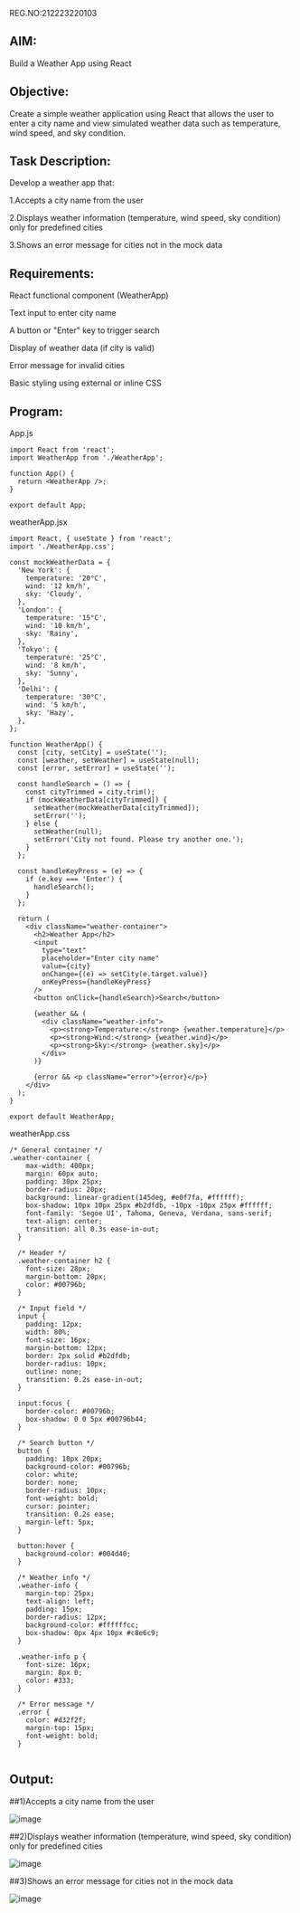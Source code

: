REG.NO:212223220103
## AIM:
Build a Weather App using React
## Objective:
Create a simple weather application using React that allows the user to enter a city name and view simulated weather data such as temperature, wind speed, and sky condition.
## Task Description:
Develop a weather app that:

1.Accepts a city name from the user

2.Displays weather information (temperature, wind speed, sky condition) only for predefined cities

3.Shows an error message for cities not in the mock data
## Requirements:
React functional component (WeatherApp)

Text input to enter city name

A button or "Enter" key to trigger search

Display of weather data (if city is valid)

Error message for invalid cities

Basic styling using external or inline CSS
## Program:
App.js
```
import React from 'react';
import WeatherApp from './WeatherApp';

function App() {
  return <WeatherApp />;
}

export default App;

```
weatherApp.jsx
```
import React, { useState } from 'react';
import './WeatherApp.css';

const mockWeatherData = {
  'New York': {
    temperature: '20°C',
    wind: '12 km/h',
    sky: 'Cloudy',
  },
  'London': {
    temperature: '15°C',
    wind: '10 km/h',
    sky: 'Rainy',
  },
  'Tokyo': {
    temperature: '25°C',
    wind: '8 km/h',
    sky: 'Sunny',
  },
  'Delhi': {
    temperature: '30°C',
    wind: '5 km/h',
    sky: 'Hazy',
  },
};

function WeatherApp() {
  const [city, setCity] = useState('');
  const [weather, setWeather] = useState(null);
  const [error, setError] = useState('');

  const handleSearch = () => {
    const cityTrimmed = city.trim();
    if (mockWeatherData[cityTrimmed]) {
      setWeather(mockWeatherData[cityTrimmed]);
      setError('');
    } else {
      setWeather(null);
      setError('City not found. Please try another one.');
    }
  };

  const handleKeyPress = (e) => {
    if (e.key === 'Enter') {
      handleSearch();
    }
  };

  return (
    <div className="weather-container">
      <h2>Weather App</h2>
      <input
        type="text"
        placeholder="Enter city name"
        value={city}
        onChange={(e) => setCity(e.target.value)}
        onKeyPress={handleKeyPress}
      />
      <button onClick={handleSearch}>Search</button>

      {weather && (
        <div className="weather-info">
          <p><strong>Temperature:</strong> {weather.temperature}</p>
          <p><strong>Wind:</strong> {weather.wind}</p>
          <p><strong>Sky:</strong> {weather.sky}</p>
        </div>
      )}

      {error && <p className="error">{error}</p>}
    </div>
  );
}

export default WeatherApp;

```
weatherApp.css
```
/* General container */
.weather-container {
    max-width: 400px;
    margin: 60px auto;
    padding: 30px 25px;
    border-radius: 20px;
    background: linear-gradient(145deg, #e0f7fa, #ffffff);
    box-shadow: 10px 10px 25px #b2dfdb, -10px -10px 25px #ffffff;
    font-family: 'Segoe UI', Tahoma, Geneva, Verdana, sans-serif;
    text-align: center;
    transition: all 0.3s ease-in-out;
  }
  
  /* Header */
  .weather-container h2 {
    font-size: 28px;
    margin-bottom: 20px;
    color: #00796b;
  }
  
  /* Input field */
  input {
    padding: 12px;
    width: 80%;
    font-size: 16px;
    margin-bottom: 12px;
    border: 2px solid #b2dfdb;
    border-radius: 10px;
    outline: none;
    transition: 0.2s ease-in-out;
  }
  
  input:focus {
    border-color: #00796b;
    box-shadow: 0 0 5px #00796b44;
  }
  
  /* Search button */
  button {
    padding: 10px 20px;
    background-color: #00796b;
    color: white;
    border: none;
    border-radius: 10px;
    font-weight: bold;
    cursor: pointer;
    transition: 0.2s ease;
    margin-left: 5px;
  }
  
  button:hover {
    background-color: #004d40;
  }
  
  /* Weather info */
  .weather-info {
    margin-top: 25px;
    text-align: left;
    padding: 15px;
    border-radius: 12px;
    background-color: #ffffffcc;
    box-shadow: 0px 4px 10px #c8e6c9;
  }
  
  .weather-info p {
    font-size: 16px;
    margin: 8px 0;
    color: #333;
  }
  
  /* Error message */
  .error {
    color: #d32f2f;
    margin-top: 15px;
    font-weight: bold;
  }
  
```
## Output:

##1)Accepts a city name from the user

![image](https://github.com/user-attachments/assets/fe504396-87d8-42c1-8fb5-679bb89e5c31)

##2)Displays weather information (temperature, wind speed, sky condition) only for predefined cities

![image](https://github.com/user-attachments/assets/1fcdf945-1d2f-4de0-9d42-de9c2ab3c9bb)

##3)Shows an error message for cities not in the mock data

![image](https://github.com/user-attachments/assets/5ddf02de-2654-46c4-87e2-a67281598b70)


